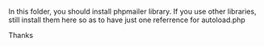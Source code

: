 In this folder, you should install phpmailer library.
If you use other libraries, still install them here so as
to have just one referrence for autoload.php

Thanks
